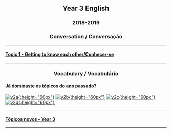 <h2> 
<p align="center">
Year 3 English
</p>
</h2>

<h3> 
<p align="center">
2018-2019
</p>
</h3>

<h3>
<p align="center">
Conversation / Conversação
</p>
</h3>

***

#### [Topic 1 - Getting to know each other/Conhecer-se](https://tangerina-pt.github.io/English/GTKEO_C)

***

<h3>
<p align="center">
Vocabulary / Vocabulário
</p>
</h3>

#### [Já dominaste os tópicos do ano passado?](https://tangerina-pt.github.io/English/Year2)  
[![y2a](/images/y2a.PNG){:height="60px"}](https://tangerina-pt.github.io/English/Y2_conv_2018_2019) [![y2b](/images/y2b.PNG){:height="60px"}](https://tangerina-pt.github.io/English/Y2_conv_2018_2019) [![y2c](/images/y2c.PNG){:height="60px"}](https://tangerina-pt.github.io/English/Y2_conv_2018_2019)[![y2d](/images/y2d.PNG){:height="60px"}](https://tangerina-pt.github.io/English/Y2_conv_2018_2019)

***

#### [Tópicos novos - Year 3](https://tangerina-pt.github.io/English/Year3_vocab)

***
